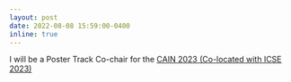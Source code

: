 ```yaml
---
layout: post
date: 2022-08-08 15:59:00-0400
inline: true
---
```


I will be a Poster Track Co-chair for the [CAIN 2023 (Co-located with ICSE 2023)](https://conf.researchr.org/home/cain-2023)
